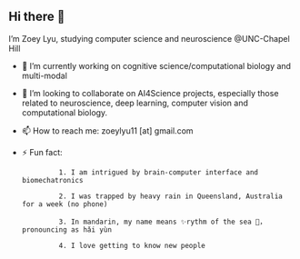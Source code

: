 ## Hi there 👋


I’m Zoey Lyu, studying computer science and neuroscience @UNC-Chapel Hill
- 🔭 I’m currently working on cognitive science/computational biology and multi-modal
- 💞️ I’m looking to collaborate on AI4Science projects, especially those related to neuroscience, deep learning, computer vision and computational biology. 
- 📫 How to reach me: zoeylyu11 [at] gmail.com 
- ⚡ Fun fact:
 
               1. I am intrigued by brain-computer interface and biomechatronics 

               2. I was trapped by heavy rain in Queensland, Australia for a week (no phone)

               3. In mandarin, my name means ✨rythm of the sea 🌊，pronouncing as hǎi yùn

               4. I love getting to know new people  
<!--
**ZoeyLLL/ZoeyLLL** is a ✨ _special_ ✨ repository because its `README.md` (this file) appears on your GitHub profile.
-->



